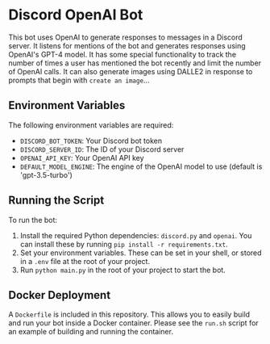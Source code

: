 # Discord OpenAI Bot

This bot uses OpenAI to generate responses to messages in a Discord server. It listens for mentions of the bot and generates responses using OpenAI's GPT-4 model. It has some special functionality to track the number of times a user has mentioned the bot recently and limit the number of OpenAI calls. It can also generate images using DALLE2 in response to prompts that begin with `create an image`...

## Environment Variables

The following environment variables are required:

- `DISCORD_BOT_TOKEN`: Your Discord bot token
- `DISCORD_SERVER_ID`: The ID of your Discord server
- `OPENAI_API_KEY`: Your OpenAI API key
- `DEFAULT_MODEL_ENGINE`: The engine of the OpenAI model to use (default is 'gpt-3.5-turbo')

## Running the Script

To run the bot:

1. Install the required Python dependencies: `discord.py` and `openai`.  You can install these by running `pip install -r requirements.txt`.
2. Set your environment variables. These can be set in your shell, or stored in a `.env` file at the root of your project.
3. Run `python main.py` in the root of your project to start the bot.

## Docker Deployment

A `Dockerfile` is included in this repository. This allows you to easily build and run your bot inside a Docker container.  Please see the `run.sh` script for an example of building and running the container.
